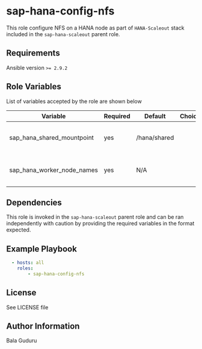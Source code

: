 sap-hana-config-nfs
===================

This role configure NFS on a HANA node as part of `HANA-Scaleout` stack included in the `sap-hana-scaleout` parent role.

Requirements
------------

Ansible version `>= 2.9.2`

Role Variables
--------------

List of variables accepted by the role are shown below

| Variable                         | Required | Default          | Choices | Comments                                 |
|----------------------------------|----------|------------------|---------|------------------------------------------|
| sap_hana_shared_mountpoint       | yes      | /hana/shared     |         | Mountpoint for HANA shared volume        |
| sap_hana_worker_node_names       | yes      | N/A              |         | HANA worker node names                   |

Dependencies
------------

This role is invoked in the `sap-hana-scaleout` parent role and can be ran independently with caution by providing the required variables in the format expected.

Example Playbook
----------------

```yaml
  - hosts: all
    roles:
        - sap-hana-config-nfs
```

License
-------

See LICENSE file

Author Information
------------------

Bala Guduru
